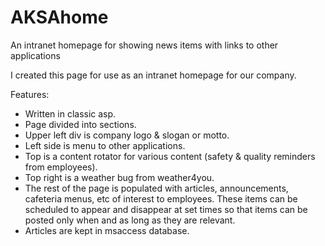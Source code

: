 AKSAhome
========

An intranet homepage for showing news items with links to other applications

I created this page for use as an intranet homepage for our company.

Features:
<ul>
<li>Written in classic asp.</li>
<li>Page divided into sections.</li>
<li>Upper left div is company logo & slogan or motto.</li>
<li>Left side is menu to other applications.</li>
<li>Top is a content rotator for various content (safety & quality reminders from employees).</li>
<li>Top right is a weather bug from weather4you.</li>
<li>The rest of the page is populated with articles, announcements, cafeteria menus, etc of interest to employees. These items can be scheduled to appear and disappear at set times so that items can be posted only when and as long as they are relevant.</li>
<li>Articles are kept in msaccess database.</li>
</ul>
